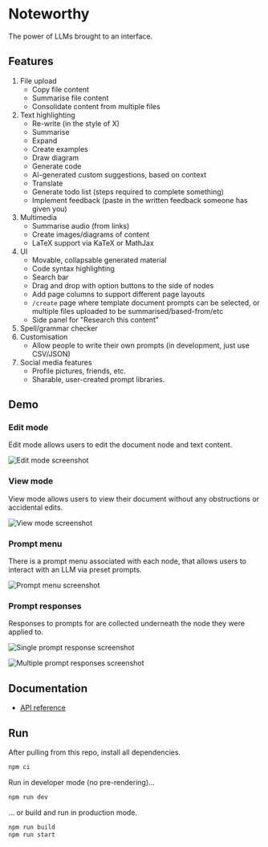 # Noteworthy

The power of LLMs brought to an interface.

## Features

1. File upload
   -  Copy file content
   -  Summarise file content
   -  Consolidate content from multiple files
2. Text highlighting
   -  Re-write (in the style of X)
   -  Summarise
   -  Expand
   -  Create examples
   -  Draw diagram
   -  Generate code
   -  AI-generated custom suggestions, based on context
   -  Translate
   -  Generate todo list (steps required to complete something)
   -  Implement feedback (paste in the written feedback someone has given you)
3. Multimedia
   -  Summarise audio (from links)
   -  Create images/diagrams of content
   -  LaTeX support via KaTeX or MathJax
4. UI
   -  Movable, collapsable generated material
   -  Code syntax highlighting
   -  Search bar
   -  Drag and drop with option buttons to the side of nodes
   -  Add page columns to support different page layouts
   -  `/create` page where template document prompts can be selected, or multiple files uploaded to be summarised/based-from/etc
   -  Side panel for "Research this content"
5. Spell/grammar checker
6. Customisation
   -  Allow people to write their own prompts (in development, just use CSV/JSON)
7. Social media features
   -  Profile pictures, friends, etc.
   -  Sharable, user-created prompt libraries.

## Demo

### Edit mode

Edit mode allows users to edit the document node and text content.

![Edit mode screenshot]("/public/demos/screenshot-mode-edit.png")

### View mode

View mode allows users to view their document without any obstructions or accidental edits.

![View mode screenshot]("/public/demos/screenshot-mode-view.png")

### Prompt menu

There is a prompt menu associated with each node, that allows users to interact with an LLM via preset prompts.

![Prompt menu screenshot]("/public/demos/screenshot-prompt-menu.png")

### Prompt responses

Responses to prompts for are collected underneath the node they were applied to.

![Single prompt response screenshot]("/public/demos/screenshot-prompt-response-single.png")

![Multiple prompt responses screenshot]("/public/demos/screenshot-prompt-response-multiple.png")

## Documentation

-  [API reference](/docs/api.md)

## Run

After pulling from this repo, install all dependencies.

```bash
npm ci
```

Run in developer mode (no pre-rendering)...

```bash
npm run dev
```

... or build and run in production mode.

```bash
npm run build
npm run start
```
